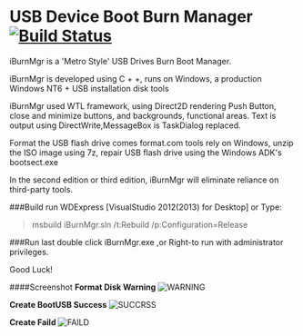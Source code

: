 USB Device Boot Burn Manager [![Build Status](https://travis-ci.org/pocoproject/poco.png?branch=develop)](https://github.com/forcegroup/iBurnMgr)
========
iBurnMgr is a 'Metro Style' USB Drives Burn Boot Manager.

iBurnMgr is developed using C + +, runs on Windows, a production Windows NT6 + USB installation disk tools

iBurnMgr used WTL framework, using Direct2D rendering Push Button, close and minimize buttons, and backgrounds, functional areas. Text is output using DirectWrite,MessageBox is TaskDialog replaced.

Format the USB flash drive comes format.com tools rely on Windows, unzip the ISO image using 7z, repair USB flash drive using the Windows ADK's bootsect.exe

In the second edition or third edition, iBurnMgr will eliminate reliance on third-party tools.

###Build
run WDExpress [VisualStudio 2012(2013) for Desktop] 
or Type:
> msbuild iBurnMgr.sln /t:Rebuild /p:Configuration=Release

###Run
last double click iBurnMgr.exe ,or Right-to run with administrator privileges.

Good Luck!



####Screenshot
**Format Disk Warning**
![WARNING](https://raw.githubusercontent.com/forcegroup/iBurnMgr/master/ImageShow/Image.JPG)

**Create BootUSB Success**
![SUCCRSS](https://raw.githubusercontent.com/forcegroup/iBurnMgr/master/ImageShow/101.JPG)

**Create Faild**
![FAILD](https://raw.githubusercontent.com/forcegroup/iBurnMgr/master/ImageShow/Image2.JPG)
